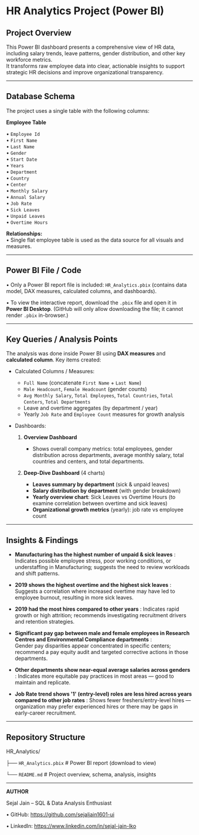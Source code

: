 # HR Analytics Project (Power BI)

## Project Overview
This Power BI dashboard presents a comprehensive view of HR data, including salary trends, leave patterns, gender distribution, and other key workforce metrics.  
It transforms raw employee data into clear, actionable insights to support strategic HR decisions and improve organizational transparency.

---
## Database Schema
The project uses a single table with the following columns:

**Employee Table**

• `Employee Id`  
• `First Name`  
• `Last Name`  
• `Gender`  
• `Start Date`  
• `Years`  
• `Department`  
• `Country`  
• `Center`  
• `Monthly Salary`  
• `Annual Salary`  
• `Job Rate`  
• `Sick Leaves`  
• `Unpaid Leaves`  
• `Overtime Hours`

**Relationships:**  
• Single flat employee table is used as the data source for all visuals and measures.

---
## Power BI File / Code
• Only a Power BI report file is included: `HR_Analytics.pbix` (contains data model, DAX measures, calculated columns, and dashboards).  

• To view the interactive report, download the `.pbix` file and open it in **Power BI Desktop**. (GitHub will only allow downloading the file; it cannot render `.pbix` in-browser.)

---
## Key Queries / Analysis Points
The analysis was done inside Power BI using **DAX measures** and **calculated column**. Key items created:

- Calculated Columns / Measures:
  - `Full Name` (concatenate `First Name` + `Last Name`)
  - `Male Headcount`, `Female Headcount` (gender counts)  
  - `Avg Monthly Salary`, `Total Employees`, `Total Countries`, `Total Centers`, `Total Departments`  
  - Leave and overtime aggregates (by department / year)  
  - Yearly `Job Rate` and `Employee Count` measures for growth analysis

- Dashboards:
  1. **Overview Dashboard**  
     - Shows overall company metrics: total employees, gender distribution across departments, average monthly salary, total countries and centers, and total departments.
       
  2. **Deep-Dive Dashboard** (4 charts)  
     - **Leaves summary by department** (sick & unpaid leaves)  
     - **Salary distribution by department** (with gender breakdown)  
     - **Yearly overview chart**: Sick Leaves vs Overtime Hours (to examine correlation between overtime and sick leaves)  
     - **Organizational growth metrics** (yearly): job rate vs employee count

---
## Insights & Findings

- **Manufacturing has the highest number of unpaid & sick leaves** :
Indicates possible employee stress, poor working conditions, or understaffing in Manufacturing; suggests the need to review workloads and shift patterns.
 
- **2019 shows the highest overtime and the highest sick leaves** :
Suggests a correlation where increased overtime may have led to employee burnout, resulting in more sick leaves.

- **2019 had the most hires compared to other years** :
Indicates rapid growth or high attrition; recommends investigating recruitment drivers and retention strategies.
  
- **Significant pay gap between male and female employees in Research Centres and Environmental Compliance departments** :  
Gender pay disparities appear concentrated in specific centers; recommend a pay equity audit and targeted corrective actions in those departments.

- **Other departments show near-equal average salaries across genders** :
Indicates more equitable pay practices in most areas — good to maintain and replicate.

- **Job Rate trend shows '1' (entry-level) roles are less hired across years compared to other job rates** :
Shows fewer freshers/entry-level hires — organization may prefer experienced hires or there may be gaps in early-career recruitment.

---
## Repository Structure
HR_Analytics/

├── `HR_Analytics.pbix`  # Power BI report (download to view)

└── `README.md`          # Project overview, schema, analysis, insights

---
**AUTHOR**

Sejal Jain – SQL & Data Analysis Enthusiast

• GitHub: https://github.com/sejaljain1601-ui

• LinkedIn: https://www.linkedin.com/in/sejal-jain-lko
